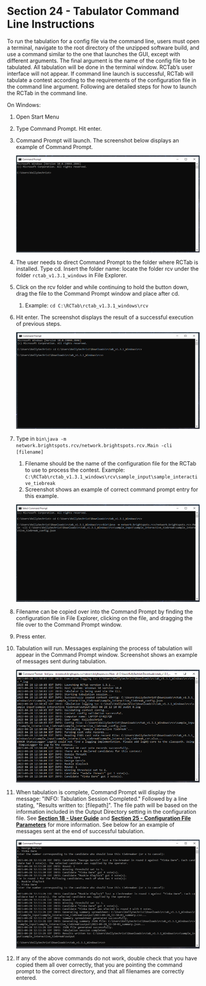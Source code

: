 # Section 24 - Tabulator Command Line Instructions

To run the tabulation for a config file via the command line, users must open a terminal, navigate to the root directory of the unzipped software build, and use a command similar to the one that launches the GUI, except with different arguments. The final argument is the name of the config file to be tabulated. All tabulation will be done in the terminal window. RCTab’s user interface will not appear. If command line launch is successful, RCTab will tabulate a contest according to the requirements of the configuration file in the command line argument. Following are detailed steps for how to launch the RCTab in the command line.

On Windows:

1. Open Start Menu
2. Type Command Prompt. Hit enter.
3. Command Prompt will launch. The screenshot below displays an example of Command Prompt.

    ![Screenshot of example Windows Command Prompt](../images/image28.png)

4. The user needs to direct Command Prompt to the folder where RCTab is installed. Type cd. Insert the folder name: locate the folder rcv under the folder `rctab_v1.3.1_windows` in File Explorer.
5. Click on the rcv folder and while continuing to hold the button down, drag the file to the Command Prompt window and place after cd.
    1. Example: `cd C:\RCTab\rctab_v1.3.1_windows\rcv`
6. Hit enter. The screenshot displays the result of a successful execution of previous steps.

    ![Screenshot of Windows Command Prompt in the rcv folder](../images/image29.png)

7. Type in `bin\java -m network.brightspots.rcv/network.brightspots.rcv.Main -cli [filename]`
    1. Filename should be the name of the configuration file for the RCTab to use to process the contest. Example: `C:\RCTab\rctab_v1.3.1_windows\rcv\sample_input\sample_interactive_tiebreak`
    2. Screenshot shows an example of correct command prompt entry for this example.

    ![Screenshot of Windows Command Prompt with RCV config file entered](../images/image30.png)

8. Filename can be copied over into the Command Prompt by finding the configuration file in File Explorer, clicking on the file, and dragging the file over to the Command Prompt window.
9. Press enter.
10. Tabulation will run. Messages explaining the process of tabulation will appear in the Command Prompt window. Screenshot shows an example of messages sent during tabulation.

     ![Screenshot of RCTab CLI tabulation running in Windows Command Prompt](../images/image31.png)

11. When tabulation is complete, Command Prompt will display the message: "INFO: Tabulation Session Completed." Followed by a line stating, "Results written to: [filepath]". The file path will be based on the information included in the Output Directory setting in the configuration file. See [**Section 18 - User Guide**](user_guide.md) and [**Section 25 - Configuration File Parameters**](configuration_file_parameters.md) for more information. See below for an example of messages sent at the end of successful tabulation.

     ![Screenshot of RCTab CLI tabulation completed and results written to files in Windows Command Prompt](../images/image32.png)

12. If any of the above commands do not work, double check that you have copied them all over correctly, that you are pointing the command prompt to the correct directory, and that all filenames are correctly entered.
